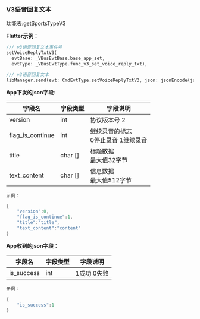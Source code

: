 ### V3语音回复文本


功能表:getSportsTypeV3

**Flutter示例：**

```dart
/// v3语音回复文本事件号
setVoiceReplyTxtV3(
  evtBase: _VBusEvtBase.base_app_set,
  evtType: _VBusEvtType.func_v3_set_voice_reply_txt),

/// v3语音回复文本
libManager.send(evt: CmdEvtType.setVoiceReplyTxtV3, json: jsonEncode(json));
```



**App下发的json字段**:

| 字段名           | 字段类型 | 字段说明                                |
| ---------------- | -------- | --------------------------------------- |
| version          | int      | 协议版本号 2                         |
| flag_is_continue | int      | 继续录音的标志<br />0停止录音 1继续录音 |
| title            | char []    | 标题数据<br />最大值32字节              |
| text_content     | char []    | 信息数据<br />最大值512字节             |

`示例：`

```c
{
    "version":0,
    "flag_is_continue":1,
    "title":"title",
    "text_content":"content"
}
```
**App收到的json字段**：

| 字段名     | 字段类型 | 字段说明     |
| ---------- | -------- | ------------ |
| is_success | int      | 1成功  0失败 |

`示例：`

```c
{
    "is_success":1
}
```

